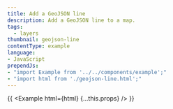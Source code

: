 ```yaml
---
title: Add a GeoJSON line
description: Add a GeoJSON line to a map.
tags:
  - layers
thumbnail: geojson-line
contentType: example
language:
- JavaScript
prependJs:
- "import Example from '../../components/example';"
- "import html from './geojson-line.html';"
---
```


{{ <Example html={html} {...this.props} /> }}
